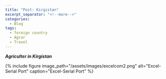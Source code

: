 ```yaml
---
title: "Post: Kirgistan"
excerpt_separator: "<!--more-->"
categories:
  - Blog
tags:
  - foreign country
  - Agrar
  - Travel
---
```


***Agriculter in Kirgistan***

{% include figure image_path="/assets/images/excelcom2.png" alt="Excel-Serial Port" caption="Excel-Serial Port" %}
